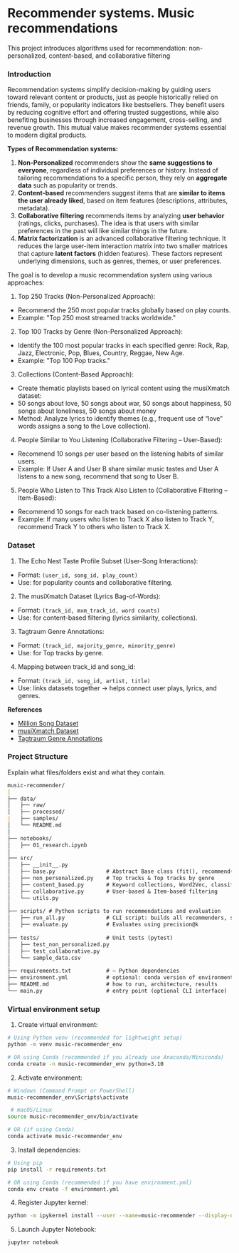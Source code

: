 # Recommender systems. Music recommendations

This project introduces algorithms used for recommendation: non-personalized, content-based, and collaborative filtering

### Introduction

Recommendation systems simplify decision-making by guiding users toward relevant content or products, just as people historically relied on friends, family, or popularity indicators like bestsellers. They benefit users by reducing cognitive effort and offering trusted suggestions, while also benefiting businesses through increased engagement, cross-selling, and revenue growth. This mutual value makes recommender systems essential to modern digital products.

**Types of Recommendation systems:**

1. **Non-Personalized** recommenders show the **same suggestions to everyone**, regardless of individual preferences or history. Instead of tailoring recommendations to a specific person, they rely on **aggregate data** such as popularity or trends.
2. **Content-based** recommenders suggest items that are **similar to items the user already liked**, based on item features (descriptions, attributes, metadata).
3. **Collaborative filtering** recommends items by analyzing **user behavior** (ratings, clicks, purchases). The idea is that users with similar preferences in the past will like similar things in the future.
4. **Matrix factorization** is an advanced collaborative filtering technique. It reduces the large user-item interaction matrix into two smaller matrices that capture **latent factors** (hidden features). These factors represent underlying dimensions, such as genres, themes, or user preferences.


The goal is to develop a music recommendation system using various approaches:

1. Top 250 Tracks (Non-Personalized Approach):
- Recommend the 250 most popular tracks globally based on play counts.
- Example: "Top 250 most streamed tracks worldwide."

2. Top 100 Tracks by Genre (Non-Personalized Approach):
- Identify the 100 most popular tracks in each specified genre: Rock, Rap, Jazz, Electronic, Pop, Blues, Country, Reggae, New Age.
- Example: "Top 100 Pop tracks."

3. Collections (Content-Based Approach):
- Create thematic playlists based on lyrical content using the musiXmatch dataset:
- 50 songs about love, 50 songs about war, 50 songs about happiness, 50 songs about loneliness, 50 songs about money
- Method: Analyze lyrics to identify themes (e.g., frequent use of “love” words assigns a song to the Love collection).

4. People Similar to You Listening (Collaborative Filtering – User-Based):
- Recommend 10 songs per user based on the listening habits of similar users.
- Example: If User A and User B share similar music tastes and User A listens to a new song, recommend that song to User B.

5. People Who Listen to This Track Also Listen to (Collaborative Filtering – Item-Based):
- Recommend 10 songs for each track based on co-listening patterns.
- Example: If many users who listen to Track X also listen to Track Y, recommend Track Y to others who listen to Track X.


### **Dataset**

1. The Echo Nest Taste Profile Subset (User-Song Interactions):
- Format: `(user_id, song_id, play_count)`
- Use: for popularity counts and collaborative filtering.

2. The musiXmatch Dataset (Lyrics Bag-of-Words):
- Format: `(track_id, mxm_track_id, word counts)`
- Use: for content-based filtering (lyrics similarity, collections).

3. Tagtraum Genre Annotations:
- Format: `(track_id, majority_genre, minority_genre)`
- Use: for Top tracks by genre.

4. Mapping between track_id and song_id:
- Format: `(track_id, song_id, artist, title)`
- Use: links datasets together → helps connect user plays, lyrics, and genres.

**References**

- [Million Song Dataset](https://labrosa.ee.columbia.edu/millionsong/)
- [musiXmatch Dataset](https://www.musixmatch.com/)
- [Tagtraum Genre Annotations](https://www.tagtraum.com/)


### **Project Structure**
Explain what files/folders exist and what they contain.

```markdown
music-recommender/
|
├── data/
│   ├── raw/
│   ├── processed/
|   ├── samples/
│   └── README.md
│
├── notebooks/
│   ├── 01_research.ipynb
│
├── src/
│   ├── __init__.py
│   ├── base.py                # Abstract Base class (fit(), recommend())
│   ├── non_personalized.py    # Top tracks & Top tracks by genre
│   ├── content_based.py       # Keyword collections, Word2Vec, classifier
│   ├── collaborative.py       # User-based & Item-based filtering
│   └── utils.py
│
├── scripts/ # Python scripts to run recommendations and evaluation
│   ├── run_all.py             # CLI script: builds all recommenders, saves outputs
│   ├── evaluate.py            # Evaluates using precision@k
│
├── tests/                     # Unit tests (pytest)
│   ├── test_non_personalized.py
│   ├── test_collaborative.py
│   └── sample_data.csv
│
├── requirements.txt           # — Python dependencies
├── environment.yml            # optional: conda version of environment
├── README.md                  # how to run, architecture, results
└── main.py                    # entry point (optional CLI interface)
```


### Virtual environment setup

1. Create virtual environment:
```bash
# Using Python venv (recommended for lightweight setup)
python -m venv music-recommender_env

# OR using Conda (recommended if you already use Anaconda/Miniconda)
conda create -n music-recommender_env python=3.10
```

2. Activate environment:
```bash
# Windows (Command Prompt or PowerShell)
music-recommender_env\Scripts\activate

 # macOS/Linux
source music-recommender_env/bin/activate

# OR (if using Conda)
conda activate music-recommender_env
```
3. Install dependencies:
```bash
# Using pip
pip install -r requirements.txt

# OR using Conda (recommended if you have environment.yml)
conda env create -f environment.yml
```

4. Register Jupyter kernel:
```bash
python -m ipykernel install --user --name=music-recommender --display-name "Python (music-recommender)"
```
5. Launch Jupyter Notebook:
```bash
jupyter notebook
```